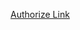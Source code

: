 [Authorize Link](https://github.com/login/oauth/authorize?client_id=961d5b6ac39833771707&scope=public_repo&redirect_uri=https://httpbin.org/get&state=dfgnubt6r5ytu6457yrtev4rtdbryu)
